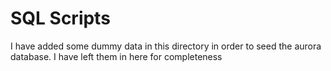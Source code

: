 # SQL Scripts

I have added some dummy data in this directory in order to seed the aurora database. I have left them in here for completeness